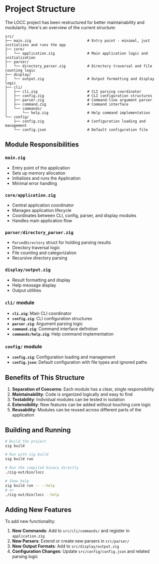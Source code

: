 # Project Structure

The LOCC project has been restructured for better maintainability and modularity. Here's an overview of the current structure:

```
src/
├── main.zig                          # Entry point - minimal, just initializes and runs the app
├── core/
│   └── application.zig               # Main application logic and initialization
├── parser/
│   └── directory_parser.zig          # Directory traversal and file counting logic
├── display/
│   └── output.zig                    # Output formatting and display logic
├── cli/
│   ├── cli.zig                       # CLI parsing coordinator
│   ├── config.zig                    # CLI configuration structures
│   ├── parser.zig                    # Command-line argument parser
│   ├── command.zig                   # Command interface
│   └── commands/
│       └── help.zig                  # Help command implementation
└── config/
    ├── config.zig                    # Configuration loading and management
    └── config.json                   # Default configuration file
```

## Module Responsibilities

### `main.zig`
- Entry point of the application
- Sets up memory allocation
- Initializes and runs the Application
- Minimal error handling

### `core/application.zig`
- Central application coordinator
- Manages application lifecycle
- Coordinates between CLI, config, parser, and display modules
- Handles main application flow

### `parser/directory_parser.zig`
- `ParsedDirectory` struct for holding parsing results
- Directory traversal logic
- File counting and categorization
- Recursive directory parsing

### `display/output.zig`
- Result formatting and display
- Help message display
- Output utilities

### `cli/` module
- **`cli.zig`**: Main CLI coordinator
- **`config.zig`**: CLI configuration structures
- **`parser.zig`**: Argument parsing logic
- **`command.zig`**: Command interface definition
- **`commands/help.zig`**: Help command implementation

### `config/` module
- **`config.zig`**: Configuration loading and management
- **`config.json`**: Default configuration with file types and ignored paths

## Benefits of This Structure

1. **Separation of Concerns**: Each module has a clear, single responsibility
2. **Maintainability**: Code is organized logically and easy to find
3. **Testability**: Individual modules can be tested in isolation
4. **Extensibility**: New features can be added without touching core logic
5. **Reusability**: Modules can be reused across different parts of the application

## Building and Running

```bash
# Build the project
zig build

# Run with zig build
zig build run

# Run the compiled binary directly
./zig-out/bin/locc

# Show help
zig build run -- --help
# or
./zig-out/bin/locc --help
```

## Adding New Features

To add new functionality:

1. **New Commands**: Add to `src/cli/commands/` and register in `application.zig`
2. **New Parsers**: Extend or create new parsers in `src/parser/`
3. **New Output Formats**: Add to `src/display/output.zig`
4. **Configuration Changes**: Update `src/config/config.json` and related parsing logic
